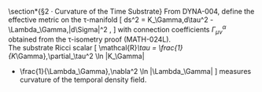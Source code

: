 \section*{§2 · Curvature of the Time Substrate}
From DYNA-004, define the effective metric on the τ-manifold
\[
ds^2 = K_\Gamma\,d\tau^2 - \Lambda_\Gamma\,|d\Sigma|^2 ,
\]
with connection coefficients $\Gamma^\alpha_{\mu\nu}$ obtained from the τ-isometry proof (MATH-024L).  
The substrate Ricci scalar
\[
\mathcal{R}_\tau = 
\frac{1}{K_\Gamma}\,\partial_\tau^2 \ln |K_\Gamma| 
   - \frac{1}{\Lambda_\Gamma}\,\nabla^2 \ln |\Lambda_\Gamma|
\]
measures curvature of the temporal density field.